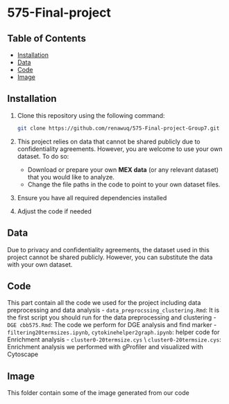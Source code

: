 # 575-Final-project

## Table of Contents

- [Installation](#installation)
- [Data](#data)
- [Code](#code)
- [Image](#image)

## Installation

1. Clone this repository using the following command:
    ```bash
    git clone https://github.com/renawuq/575-Final-project-Group7.git
    ```

2. This project relies on data that cannot be shared publicly due to confidentiality agreements. However, you are welcome to use your own dataset. To do so:
    - Download or prepare your own **MEX data** (or any relevant dataset) that you would like to analyze.
    - Change the file paths in the code to point to your own dataset files.

3. Ensure you have all required dependencies installed

4. Adjust the code if needed

## Data

Due to privacy and confidentiality agreements, the dataset used in this project cannot be shared publicly. However, you can substitute the data with your own dataset.

## Code
This part contain all the code we used for the project including data preprocessing and data analysis
    - `data_preprocssing_clustering.Rmd`: It is the first script you should run for the data preprocessing and clustering 
    - `DGE cbb575.Rmd`: The code we perform for DGE analysis and find marker
    - `filtering20termsizes.ipynb`, `cytokinehelper2graph.ipynb`: helper code for Enrichment analysis
    - `cluster0-20termsize.cys` \ `cluster0-20termsize.cys`: Enrichment analysis we performed with gProfiler and visualized with Cytoscape

## Image
This folder contain some of the image generated from our code


